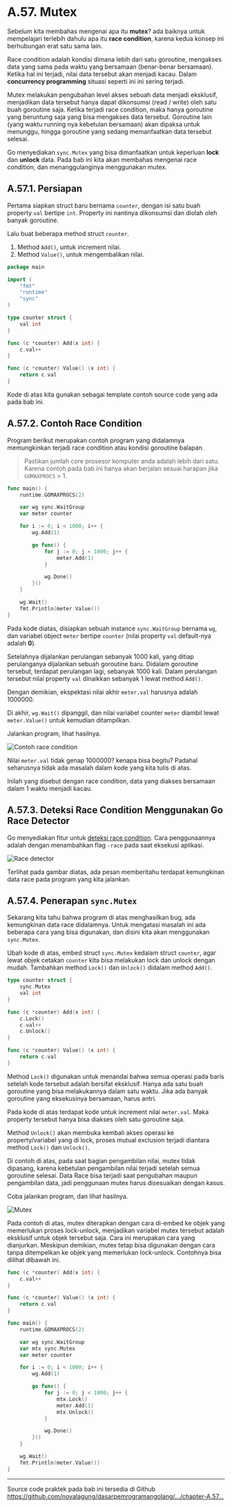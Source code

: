# A.57. Mutex

Sebelum kita membahas mengenai apa itu **mutex**? ada baiknya untuk mempelajari terlebih dahulu apa itu **race condition**, karena kedua konsep ini berhubungan erat satu sama lain.

Race condition adalah kondisi dimana lebih dari satu goroutine, mengakses data yang sama pada waktu yang bersamaan (benar-benar bersamaan). Ketika hal ini terjadi, nilai data tersebut akan menjadi kacau. Dalam **concurrency programming** situasi seperti ini ini sering terjadi.

Mutex melakukan pengubahan level akses sebuah data menjadi eksklusif, menjadikan data tersebut hanya dapat dikonsumsi (read / write) oleh satu buah goroutine saja. Ketika terjadi race condition, maka hanya goroutine yang beruntung saja yang bisa mengakses data tersebut. Goroutine lain (yang waktu running nya kebetulan bersamaan) akan dipaksa untuk menunggu, hingga goroutine yang sedang memanfaatkan data tersebut selesai.

Go menyediakan `sync.Mutex` yang bisa dimanfaatkan untuk keperluan **lock** dan **unlock** data. Pada bab ini kita akan membahas mengenai race condition, dan menanggulanginya menggunakan mutex.

## A.57.1. Persiapan

Pertama siapkan struct baru bernama `counter`, dengan isi satu buah property `val` bertipe `int`. Property ini nantinya dikonsumsi dan diolah oleh banyak goroutine.

Lalu buat beberapa method struct `counter`.

 1. Method `Add()`, untuk increment nilai.
 2. Method `Value()`, untuk mengembalikan nilai.

```go
package main

import (
    "fmt"
    "runtime"
    "sync"
)

type counter struct {
    val int
}

func (c *counter) Add(x int) {
    c.val++
}

func (c *counter) Value() (x int) {
    return c.val
}
```

Kode di atas kita gunakan sebagai template contoh source code yang ada pada bab ini.

## A.57.2. Contoh Race Condition

Program berikut merupakan contoh program yang didalamnya memungkinkan terjadi race condition atau kondisi goroutine balapan.

> Pastikan jumlah core prosesor komputer anda adalah lebih dari satu. Karena contoh pada bab ini hanya akan berjalan sesuai harapan jika `GOMAXPROCS` > 1.

```go
func main() {
    runtime.GOMAXPROCS(2)

    var wg sync.WaitGroup
    var meter counter

    for i := 0; i < 1000; i++ {
        wg.Add(1)

        go func() {
            for j := 0; j < 1000; j++ {
                meter.Add(1)
            }

            wg.Done()
        }()
    }

    wg.Wait()
    fmt.Println(meter.Value())
}
```

Pada kode diatas, disiapkan sebuah instance `sync.WaitGroup` bernama `wg`, dan variabel object `meter` bertipe `counter` (nilai property `val` default-nya adalah **0**).

Setelahnya dijalankan perulangan sebanyak 1000 kali, yang ditiap perulanganya dijalankan sebuah goroutine baru. Didalam goroutine tersebut, terdapat perulangan lagi, sebanyak 1000 kali. Dalam perulangan tersebut nilai property `val` dinaikkan sebanyak 1 lewat method `Add()`.

Dengan demikian, ekspektasi nilai akhir `meter.val` harusnya adalah 1000000.

Di akhir, `wg.Wait()` dipanggil, dan nilai variabel counter `meter` diambil lewat `meter.Value()` untuk kemudian ditampilkan.

Jalankan program, lihat hasilnya.

![Contoh race condition](images/A.57_1_race_condition.png)

Nilai `meter.val` tidak genap 1000000? kenapa bisa begitu? Padahal seharusnya tidak ada masalah dalam kode yang kita tulis di atas.

Inilah yang disebut dengan race condition, data yang diakses bersamaan dalam 1 waktu menjadi kacau.

## A.57.3. Deteksi Race Condition Menggunakan Go Race Detector

Go menyediakan fitur untuk [deteksi race condition](http://blog.golang.org/race-detector). Cara penggunaannya adalah dengan menambahkan flag `-race` pada saat eksekusi aplikasi.

![Race detector](images/A.57_2_race_detector.png)

Terlihat pada gambar diatas, ada pesan memberitahu terdapat kemungkinan data race pada program yang kita jalankan.

## A.57.4. Penerapan `sync.Mutex`

Sekarang kita tahu bahwa program di atas menghasilkan bug, ada kemungkinan data race didalamnya. Untuk mengatasi masalah ini ada beberapa cara yang bisa digunakan, dan disini kita akan menggunakan `sync.Mutex`.

Ubah kode di atas, embed struct `sync.Mutex` kedalam struct `counter`, agar lewat objek cetakan `counter` kita bisa melakukan lock dan unlock dengan mudah. Tambahkan method `Lock()` dan `Unlock()` didalam method `Add()`.

```go
type counter struct {
	sync.Mutex
	val int
}

func (c *counter) Add(x int) {
	c.Lock()
	c.val++
	c.Unlock()
}

func (c *counter) Value() (x int) {
	return c.val
}
```

Method `Lock()` digunakan untuk menandai bahwa semua operasi pada baris setelah kode tersebut adalah bersifat eksklusif. Hanya ada satu buah goroutine yang bisa melakukannya dalam satu waktu. Jika ada banyak goroutine yang eksekusinya bersamaan, harus antri.

Pada kode di atas terdapat kode untuk increment nilai `meter.val`. Maka property tersebut hanya bisa diakses oleh satu goroutine saja.

Method `Unlock()` akan membuka kembali akses operasi ke property/variabel yang di lock, proses mutual exclusion terjadi diantara method `Lock()` dan `Unlock()`.

Di contoh di atas, pada saat bagian pengambilan nilai, mutex tidak dipasang, karena kebetulan pengambilan nilai terjadi setelah semua goroutine selesai. Data Race bisa terjadi saat pengubahan maupun pengambilan data, jadi penggunaan mutex harus disesuaikan dengan kasus.

Coba jalankan program, dan lihat hasilnya.

![Mutex](images/A.57_3_mutex.png)

Pada contoh di atas, mutex diterapkan dengan cara di-embed ke objek yang memerlukan proses lock-unlock, menjadikan variabel mutex tersebut adalah eksklusif untuk objek tersebut saja. Cara ini merupakan cara yang dianjurkan. Meskipun demikian, mutex tetap bisa digunakan dengan cara tanpa ditempelkan ke objek yang memerlukan lock-unlock. Contohnya bisa dilihat dibawah ini.

```go
func (c *counter) Add(x int) {
	c.val++
}

func (c *counter) Value() (x int) {
	return c.val
}

func main() {
	runtime.GOMAXPROCS(2)

	var wg sync.WaitGroup
	var mtx sync.Mutex
	var meter counter

	for i := 0; i < 1000; i++ {
		wg.Add(1)

		go func() {
			for j := 0; j < 1000; j++ {
				mtx.Lock()
				meter.Add(1)
				mtx.Unlock()
			}

			wg.Done()
		}()
	}

	wg.Wait()
	fmt.Println(meter.Value())
}
```

---

<div class="source-code-link">
    <div class="source-code-link-message">Source code praktek pada bab ini tersedia di Github</div>
    <a href="https://github.com/novalagung/dasarpemrogramangolang/tree/master/chapter-A.57-mutex">https://github.com/novalagung/dasarpemrogramangolang/.../chapter-A.57...</a>
</div>
